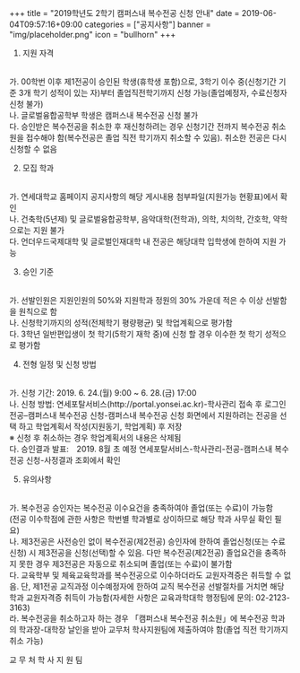 +++
title = "2019학년도 2학기 캠퍼스내 복수전공 신청 안내"
date = 2019-06-04T09:57:16+09:00
categories = ["공지사항"]
banner = "img/placeholder.png"
icon = "bullhorn"
+++
<!--more-->

1. 지원 자격
<br>
  가. 00학번 이후 제1전공이 승인된 학생(휴학생 포함)으로, 3학기 이수 중(신청기간 기준 3개 학기 성적이 있는 자)부터 졸업직전학기까지 신청 가능(졸업예정자, 수료신청자 신청 불가)
  <br>
  나. 글로벌융합공학부 학생은 캠퍼스내 복수전공 신청 불가
  <br>
  다. 승인받은 복수전공을 취소한 후 재신청하려는 경우 신청기간 전까지 복수전공 취소원을 접수해야 함(복수전공은 졸업 직전 학기까지 취소할 수 있음). 취소한 전공은 다시 신청할 수 없음

2. 모집 학과
<br>
  가. 연세대학교 홈페이지 공지사항의 해당 게시내용 첨부파일(지원가능 현황표)에서 확인
  <br>
  나. 건축학(5년제) 및 글로벌융합공학부, 음악대학(전학과), 의학, 치의학, 간호학, 약학으로는 지원 불가
  <br>
  다. 언더우드국제대학 및 글로벌인재대학 내 전공은 해당대학 입학생에 한하여 지원 가능

3. 승인 기준
<br>
  가. 선발인원은 지원인원의 50%와 지원학과 정원의 30% 가운데 적은 수 이상 선발함을 원칙으로 함
  <br>
  나. 신청학기까지의 성적(전체학기 평량평균) 및 학업계획으로 평가함
  <br>
  다. 3학년 일반편입생이 첫 학기(5학기 재학 중)에 신청 할 경우 이수한 첫 학기 성적으로 평가함

4. 전형 일정 및 신청 방법
<br>
  가. 신청 기간: 2019. 6. 24.(월) 9:00 ~ 6. 28.(금) 17:00
  <br>
  나. 신청 방법: 연세포탈서비스(http://portal.yonsei.ac.kr)-학사관리 접속 후 로그인
                전공–캠퍼스내 복수전공 신청-캠퍼스내 복수전공 신청 화면에서 지원하려는 전공을 선택   하고 학업계획서 작성(지원동기, 학업계획) 후 저장
                <br>
     ※ 신청 후 취소하는 경우 학업계획서의 내용은 삭제됨
  <br>
  다. 승인결과 발표:　2019. 8월 초 예정
                    연세포탈서비스-학사관리-전공-캠퍼스내 복수전공 신청-사정결과 조회에서 확인

5. 유의사항
<br>
  가. 복수전공 승인자는 복수전공 이수요건을 충족하여야 졸업(또는 수료)이 가능함
  <br>
      (전공 이수학점에 관한 사항은 학번별 학과별로 상이하므로 해당 학과 사무실 확인 필요)
      <br>
  나. 제3전공은 사전승인 없이 복수전공(제2전공) 승인자에 한하여 졸업신청(또는 수료신청) 시 제3전공을 신청(선택)할 수 있음. 다만 복수전공(제2전공) 졸업요건을 충족하지 못한 경우 제3전공은 자동으로 취소되며 졸업(또는 수료)이 불가함
  <br>
  다. 교육학부 및 체육교육학과를 복수전공으로 이수하더라도 교원자격증은 취득할 수 없음. 단, 제1전공
     교직과정 이수예정자에 한하여 교직 복수전공 선발절차를 거치면 해당 학과 교원자격증 취득이 가능함(자세한 사항은 교육과학대학 행정팀에 문의: 02-2123-3163)
     <br>
  라. 복수전공을 취소하고자 하는 경우 「캠퍼스내 복수전공 취소원」에 복수전공 학과의 학과장-대학장 날인을 받아 교무처 학사지원팀에 제출하여야 함(졸업 직전 학기까지 취소 가능)


교  무  처   학  사  지  원  팀
